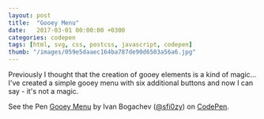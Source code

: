 ```yaml
---
layout: post
title:  "Gooey Menu"
date:   2017-03-01 00:00:00 +0300
categories: codepen
tags: [html, svg, css, postcss, javascript, codepen]
thumb: "/images/059e5daaec164ba787de90d6503a56a6.jpg"
---
```


Previously I thought that the creation of gooey elements is a kind of magic... I've created a simple gooey menu with six additional buttons and now I can say - it's not a magic.

<p data-height="394" data-theme-id="light" data-slug-hash="EWVbXy" data-default-tab="result" data-user="sfi0zy" data-embed-version="2" data-pen-title="Gooey Menu" class="codepen">See the Pen <a href="https://codepen.io/sfi0zy/pen/EWVbXy/">Gooey Menu</a> by Ivan Bogachev (<a href="http://codepen.io/sfi0zy">@sfi0zy</a>) on <a href="http://codepen.io">CodePen</a>.</p>
<script async src="https://production-assets.codepen.io/assets/embed/ei.js"></script>

